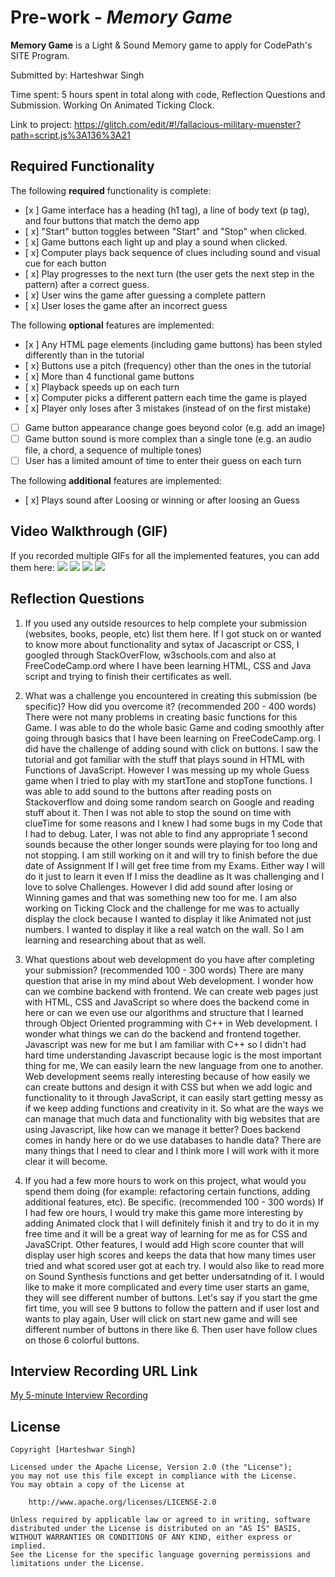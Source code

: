 # Pre-work - *Memory Game*

**Memory Game** is a Light & Sound Memory game to apply for CodePath's SITE Program. 

Submitted by: Harteshwar Singh

Time spent: 5 hours spent in total along with code, Reflection Questions and Submission. Working On Animated Ticking Clock.

Link to project: https://glitch.com/edit/#!/fallacious-military-muenster?path=script.js%3A136%3A21

## Required Functionality

The following **required** functionality is complete:

* [x ] Game interface has a heading (h1 tag), a line of body text (p tag), and four buttons that match the demo app
* [ x] "Start" button toggles between "Start" and "Stop" when clicked. 
* [ x] Game buttons each light up and play a sound when clicked. 
* [ x] Computer plays back sequence of clues including sound and visual cue for each button
* [ x] Play progresses to the next turn (the user gets the next step in the pattern) after a correct guess. 
* [ x] User wins the game after guessing a complete pattern
* [ x] User loses the game after an incorrect guess

The following **optional** features are implemented:

* [x ] Any HTML page elements (including game buttons) has been styled differently than in the tutorial
* [ x] Buttons use a pitch (frequency) other than the ones in the tutorial
* [ x] More than 4 functional game buttons
* [ x] Playback speeds up on each turn
* [ x] Computer picks a different pattern each time the game is played
* [ x] Player only loses after 3 mistakes (instead of on the first mistake)
* [ ] Game button appearance change goes beyond color (e.g. add an image)
* [ ] Game button sound is more complex than a single tone (e.g. an audio file, a chord, a sequence of multiple tones)
* [ ] User has a limited amount of time to enter their guess on each turn

The following **additional** features are implemented:

- [ x] Plays sound after Loosing or winning or after loosing an Guess

## Video Walkthrough (GIF)

If you recorded multiple GIFs for all the implemented features, you can add them here:
![](gif1-link-here)
![](gif2-link-here)
![](gif3-link-here)
![](gif4-link-here)

## Reflection Questions
1. If you used any outside resources to help complete your submission (websites, books, people, etc) list them here. 
If I got stuck on or wanted to know more about functionality and sytax of Jacascript or CSS, I googled through StackOverFlow, w3schools.com and also at FreeCodeCamp.ord where I have been learning HTML, CSS and Java script and trying to finish their certificates as well.

2. What was a challenge you encountered in creating this submission (be specific)? How did you overcome it? (recommended 200 - 400 words) 
There were not many problems in creating basic functions for this Game. I was able to do the whole basic Game and coding smoothly after going through basics that I have been learning on FreeCodeCamp.org. I did have the challenge of adding sound with click on buttons. I saw the tutorial and got familiar with the stuff that plays sound in HTML with Functions of JavaScript. However I was messing up my whole Guess game when I tried to play with my startTone and stopTone functions. I was able to add sound to the buttons after reading posts on Stackoverflow and doing some random search on Google and reading stuff about it. Then I was not able to stop the sound on time with clueTime for some reasons and I knew I had some bugs in my Code that I had to debug. Later, I was not able to find any appropriate 1 second sounds because the other longer sounds were playing for too long and not stopping. I am still working on it and will try to finish before the due date of Assignment If I will get free time from my Exams. Either way I will do it just to learn it even If I miss the deadline as It was challenging and I love to solve Challenges. However I did add sound after losing or Winning games and that was something new too for me. I am also working on Ticking Clock and the challenge for me was to actually display the clock because I wanted to display it like Animated not just numbers. I wanted to display it like a real watch on the wall. So I am learning and researching about that as well.


3. What questions about web development do you have after completing your submission? (recommended 100 - 300 words) 
There are many question that arise in my mind about Web development. I wonder how can we combine backend with frontend. We can create web pages just with HTML, CSS and JavaScript so where does the backend come in here or can we even use our algorithms and structure that I learned through Object Oriented programming with C++ in Web development. I wonder what things we can do the backend and frontend together. Javascript was new for me but I am familiar with C++ so I didn't had hard time understanding Javascript because logic is the most important thing for me, We can easily learn the new language from one to another. Web development seems really interesting because of how easily we can create buttons and design it with CSS but when we add logic and functionality to it through JavaScript, it can easily start getting messy as if we keep adding functions and creativity in it. So what are the ways we can manage that much data and functionality with big websites that are using Javascript, like how can we manage it better? Does backend comes in handy here or do we use databases to handle data? There are many things that I need to clear and I think more I will work with it more clear it will become.


4. If you had a few more hours to work on this project, what would you spend them doing (for example: refactoring certain functions, adding additional features, etc). Be specific. (recommended 100 - 300 words) 
If I had few ore hours, I would try make this game  more interesting by adding Animated clock that I will definitely finish it and try to do it in my free time and it will be a great way of learning for me as for CSS and JavaSCript. Other features, I would add High score counter that will display user high scores and keeps the data that how many times user tried and what scored user got at each try. I would also like to read more on Sound Synthesis functions and get better undersatnding of it. I would like to make it more complicated and every time user starts an game, they will see different number of buttons. Let's say if you start the gme firt time, you will see 9 buttons to follow the pattern and if user lost and wants to play again, User will click on start new game and will see different number of buttons in there like 6. Then user have follow clues on those 6 colorful buttons.


## Interview Recording URL Link

[My 5-minute Interview Recording](https://youtu.be/kS8cyja65oM)


## License

    Copyright [Harteshwar Singh]

    Licensed under the Apache License, Version 2.0 (the "License");
    you may not use this file except in compliance with the License.
    You may obtain a copy of the License at

        http://www.apache.org/licenses/LICENSE-2.0

    Unless required by applicable law or agreed to in writing, software
    distributed under the License is distributed on an "AS IS" BASIS,
    WITHOUT WARRANTIES OR CONDITIONS OF ANY KIND, either express or implied.
    See the License for the specific language governing permissions and
    limitations under the License.
